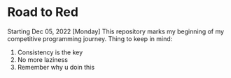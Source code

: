 # Road to Red
Starting Dec 05, 2022 [Monday] This repository marks my beginning of my competitive programming journey. 
Thing to keep in mind:
1. Consistency is the key
2. No more laziness
3. Remember why u doin this
